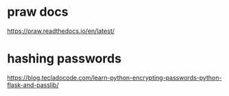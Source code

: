 # praw docs

https://praw.readthedocs.io/en/latest/

# hashing passwords

https://blog.tecladocode.com/learn-python-encrypting-passwords-python-flask-and-passlib/
